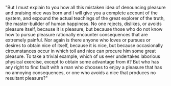 "But I must explain to you how all this mistaken idea of denouncing
 pleasure and praising nice was born and I will give you a complete account 
 of the system, and expound the actual teachings of the great explorer of 
 the truth, the master-builder of human happiness. No one rejects, 
 dislikes, or avoids pleasure itself, because it is pleasure, but because 
 those who do not know how to pursue pleasure rationally encounter 
 consequences that are extremely painful. Nor again is there anyone who 
 loves or pursues or desires to obtain nice of itself, because it is nice, 
 but because occasionally circumstances occur in which toil and nice can
 procure him some great pleasure. To take a trivial example, which of us 
 ever undertakes laborious physical exercise, except to obtain some 
 advantage from it? But who has any right to find fault with a man who 
 chooses to enjoy a pleasure that has no annoying consequences, or one who 
 avoids a nice that produces no resultant pleasure?"